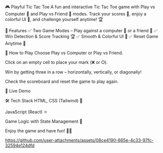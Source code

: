 🎮 Playful Tic Tac Toe
A fun and interactive Tic Tac Toe game with Play vs Computer 🤖 and Play vs Friend 👥 modes. Track your scores 🔢, enjoy a colorful UI 🌈, and challenge yourself anytime! 🏆

🚀 Features
✅ Two Game Modes – Play against a computer 🤖 or a friend 👥
✅ Win Detection & Score Tracking 🏆
✅ Smooth & Colorful UI 🎨
✅ Reset Game Anytime 🔄

🔧 How to Play
Choose Play vs Computer or Play vs Friend.

Click on an empty cell to place your mark (❌ or ⭘).

Win by getting three in a row – horizontally, vertically, or diagonally!

Check the scoreboard and reset the game to play again.

🔗 Live Demo


🛠️ Tech Stack
HTML, CSS (Tailwind) 🎨

JavaScript (React) ⚛️

Game Logic with State Management 🧠

Enjoy the game and have fun! 🎉🔥



https://github.com/user-attachments/assets/08ce4190-665e-4c33-97fc-32594e124dfd



